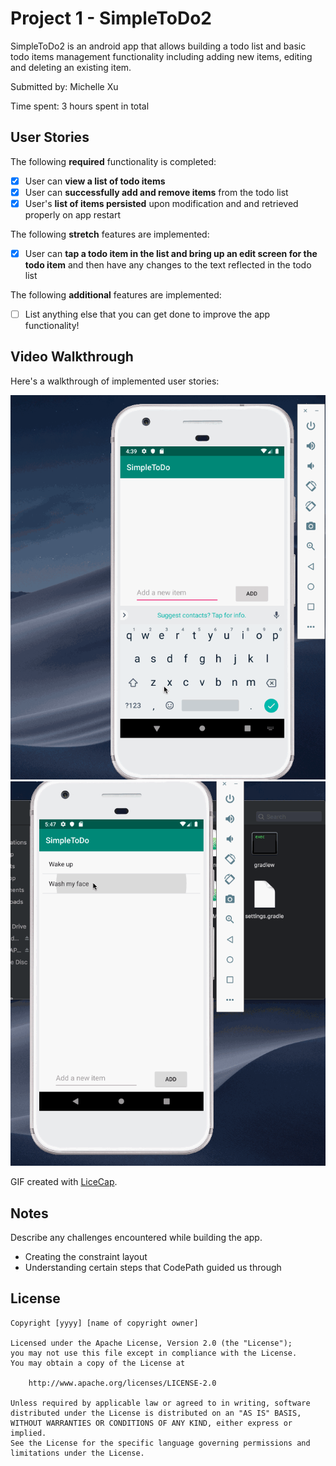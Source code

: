 # Project 1 - SimpleToDo2

SimpleToDo2 is an android app that allows building a todo list and basic todo items management functionality including adding new items, editing and deleting an existing item.

Submitted by: Michelle Xu

Time spent: 3 hours spent in total

## User Stories

The following **required** functionality is completed:

* [x] User can **view a list of todo items**
* [x] User can **successfully add and remove items** from the todo list
* [x] User's **list of items persisted** upon modification and and retrieved properly on app restart

The following **stretch** features are implemented:

* [x] User can **tap a todo item in the list and bring up an edit screen for the todo item** and then have any changes to the text reflected in the todo list

The following **additional** features are implemented:

* [ ] List anything else that you can get done to improve the app functionality!

## Video Walkthrough

Here's a walkthrough of implemented user stories:

<img src='https://raw.githubusercontent.com/michellecxu2000/SimpleToDo2/master/Project1Walkthrough.gif' />
<img src='https://raw.githubusercontent.com/michellecxu2000/SimpleToDo2/master/Project1Walkthrough_STRETCH.gif' />

GIF created with [LiceCap](http://www.cockos.com/licecap/).

## Notes

Describe any challenges encountered while building the app.
* Creating the constraint layout
* Understanding certain steps that CodePath guided us through

## License

    Copyright [yyyy] [name of copyright owner]

    Licensed under the Apache License, Version 2.0 (the "License");
    you may not use this file except in compliance with the License.
    You may obtain a copy of the License at

        http://www.apache.org/licenses/LICENSE-2.0

    Unless required by applicable law or agreed to in writing, software
    distributed under the License is distributed on an "AS IS" BASIS,
    WITHOUT WARRANTIES OR CONDITIONS OF ANY KIND, either express or implied.
    See the License for the specific language governing permissions and
    limitations under the License.
